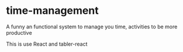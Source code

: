 # time-management
A funny an functional system to manage you time, activities to be more productive

This is use React and tabler-react
